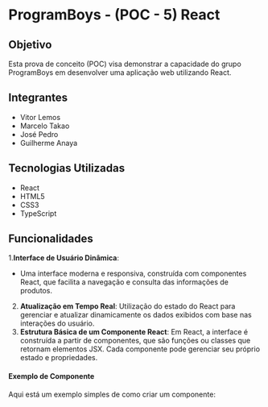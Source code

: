 # ProgramBoys - (POC - 5) React

## Objetivo
Esta prova de conceito (POC) visa demonstrar a capacidade do grupo ProgramBoys em desenvolver uma aplicação web utilizando React.

## Integrantes
- Vitor Lemos
- Marcelo Takao
- José Pedro
- Guilherme Anaya

## Tecnologias Utilizadas
- React
- HTML5
- CSS3
- TypeScript

## Funcionalidades

1.**Interface de Usuário Dinâmica**:
- Uma interface moderna e responsiva, construída com componentes React, que facilita a navegação e consulta das informações de produtos.
2. **Atualização em Tempo Real**:
Utilização do estado do React para gerenciar e atualizar dinamicamente os dados exibidos com base nas interações do usuário.
3. **Estrutura Básica de um Componente React**:
Em React, a interface é construída a partir de componentes, que são funções ou classes que retornam elementos JSX. Cada componente pode gerenciar seu próprio estado e propriedades.

#### Exemplo de Componente
Aqui está um exemplo simples de como criar um componente: 

